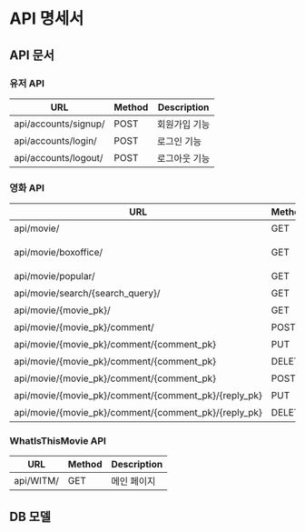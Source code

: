 # API 명세서

## API 문서

### 유저 API
| URL | Method | Description |
| --- | --- | --- |
| api/accounts/signup/ | POST | 회원가입 기능 | 
| api/accounts/login/ | POST | 로그인 기능 | 
| api/accounts/logout/ | POST | 로그아웃 기능 | 

### 영화 API
| URL | Method | Description |
| --- | --- | --- |
| api/movie/ | GET | 메인 페이지 |
| api/movie/boxoffice/ | GET | 현재 상영 중 영화 |
| api/movie/popular/ | GET | 인기 영화 |
| api/movie/search/{search_query}/ | GET | 영화 검색 | 
| api/movie/{movie_pk}/ | GET | 상세 페이지 |
| api/movie/{movie_pk}/comment/ | POST | 댓글 작성
| api/movie/{movie_pk}/comment/{comment_pk} | PUT | 댓글 수정 |
| api/movie/{movie_pk}/comment/{comment_pk} | DELETE | 댓글 수정 |
| api/movie/{movie_pk}/comment/{comment_pk} | POST | 대댓글 작성 |
| api/movie/{movie_pk}/comment/{comment_pk}/{reply_pk} | PUT | 대댓글 수정 |
| api/movie/{movie_pk}/comment/{comment_pk}/{reply_pk} | DELETE | 대댓글 삭제 |

### WhatIsThisMovie API
| URL | Method | Description |
| --- | --- | --- |
| api/WITM/ | GET | 메인 페이지 | 

## DB 모델

